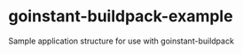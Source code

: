 goinstant-buildpack-example
===========================

Sample application structure for use with goinstant-buildpack

